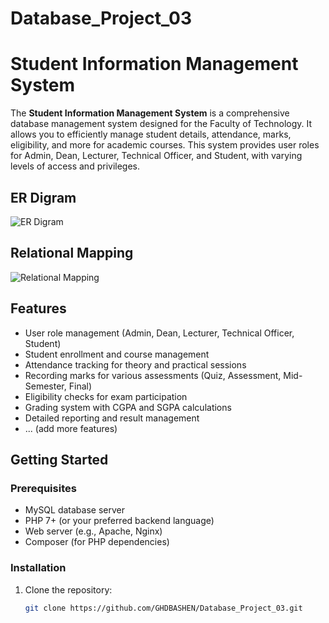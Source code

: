 # Database_Project_03

# Student Information Management System

The **Student Information Management System** is a comprehensive database management system designed for the Faculty of Technology. It allows you to efficiently manage student details, attendance, marks, eligibility, and more for academic courses. This system provides user roles for Admin, Dean, Lecturer, Technical Officer, and Student, with varying levels of access and privileges.

## ER Digram

![ER Digram](digrams/ER/ER.png)

## Relational Mapping

![Relational Mapping](digrams/RelationalMapping/RP.png)

## Features

- User role management (Admin, Dean, Lecturer, Technical Officer, Student)
- Student enrollment and course management
- Attendance tracking for theory and practical sessions
- Recording marks for various assessments (Quiz, Assessment, Mid-Semester, Final)
- Eligibility checks for exam participation
- Grading system with CGPA and SGPA calculations
- Detailed reporting and result management
- ... (add more features)

## Getting Started

### Prerequisites

- MySQL database server
- PHP 7+ (or your preferred backend language)
- Web server (e.g., Apache, Nginx)
- Composer (for PHP dependencies)

### Installation

1. Clone the repository:

   ```bash
   git clone https://github.com/GHDBASHEN/Database_Project_03.git
   ```
